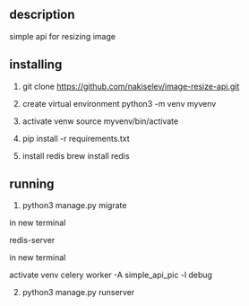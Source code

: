 
## description

simple api for resizing image


## installing


1. git clone https://github.com/nakiselev/image-resize-api.git

2. create virtual environment python3 -m venv myvenv 

3. activate venw  source myvenv/bin/activate

4. pip install -r requirements.txt

5. install redis brew install redis


## running

1. python3 manage.py migrate


in new terminal

redis-server

in new terminal

activate venv   celery worker -A simple_api_pic -l debug


2. python3 manage.py runserver
